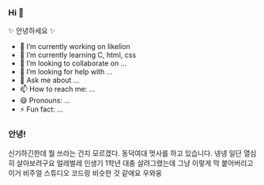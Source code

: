 ### Hi 👋

✨ 안녕하세요 ✨


- 🔭 I’m currently working on likelion
- 🌱 I’m currently learning C, html, css
- 👯 I’m looking to collaborate on ...
- 🤔 I’m looking for help with ...
- 💬 Ask me about ...
- 📫 How to reach me: ...
- 😄 Pronouns: ...
- ⚡ Fun fact: ...

### 안녕!

신기하긴한데 뭘 쓰라는 건지 모르겠다. 
동덕여대 멋사를 하고 있습니다. 넹넹
일단 열심히 살아보려구요
얼레벌레 인생기
1학년 대충 살려그랬는데
그냥 
이렇게 막 붙어버리고
이거 비주얼 스튜디오 코드랑 비슷한 것 같애요
우와웅

<!--
**dbsrudwkd/dbsrudwkd** is a ✨ _special_ ✨ repository because its `README.md` (this file) appears on your GitHub profile.

Here are some ideas to get you started:

- 🔭 I’m currently working on ...
- 🌱 I’m currently learning ...
- 👯 I’m looking to collaborate on ...
- 🤔 I’m looking for help with ...
- 💬 Ask me about ...
- 📫 How to reach me: ...
- 😄 Pronouns: ...
- ⚡ Fun fact: ...
-->
